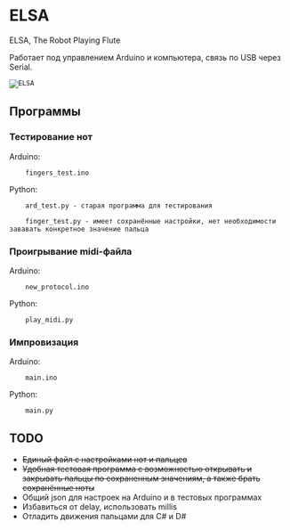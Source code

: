 # ELSA
ELSA, The Robot Playing Flute

Работает под управлением Arduino и компьютера, связь по USB через Serial.

<code>![ELSA](https://sun9-78.userapi.com/impf/c844720/v844720010/1f8977/D4m9H9WjYKg.jpg?size=600x400&quality=96&sign=819ebeb6bf7d0f5a9ba6cc82c2322873&type=album "ELSA")
</code>

## Программы ##

### Тестирование нот ###
Arduino: 
        
        fingers_test.ino  

Python: 

        ard_test.py - старая программа для тестирования
        
        finger_test.py - имеет сохранённые настройки, нет необходимости зававать конкретное значение пальца

### Проигрывание midi-файла ###
Arduino: 
        
        new_protocol.ino  

Python: 
        
        play_midi.py

### Импровизация ###
Arduino: 
        
        main.ino  

Python: 
        
        main.py


## TODO ##
* ~~Единый файл с настройками нот и пальцев~~
* ~~Удобная тестовая программа с возможностью открывать и закрывать пальцы по сохраненным значениям, а также брать сохранённые ноты~~
* Общий json для настроек на Arduino и в тестовых программах
* Избавиться от delay, использовать millis
* Отладить движения пальцами для C# и D#
